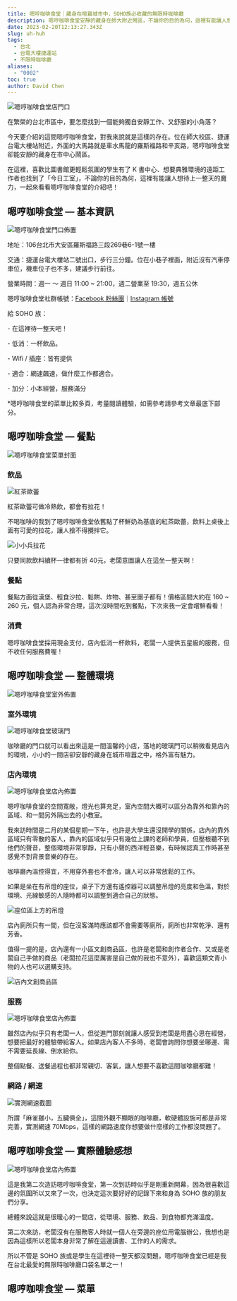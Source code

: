 ```yaml
---
title: 嗯哼咖啡食堂｜藏身在喧囂城市中，SOHO族必收藏的無限時咖啡廳
description: 嗯哼咖啡食堂安靜的藏身在師大附近鬧區，不論你的目的為何，這裡有能讓人想待上一整天的魔力，是 SOHO 族必收藏的口袋名單咖啡廳！
date: 2023-02-20T12:13:27.343Z
slug: uh-huh
tags:
  - 台北
  - 台電大樓捷運站
  - 不限時咖啡廳
aliases:
  - "0002"
toc: true
author: David Chen
---
```

![嗯哼咖啡食堂店門口](https://lh4.googleusercontent.com/AGTey7OrcXknak6W-DbuD-sNEudcfCeiPWFQnhpHmIk1qvLT2Dsqb3IqrAq_KUZeYCcw8rpW-5g7k4cUKupSl2AD9Uzqxr0MnbhRMLH8l25hlQLzDM6qmylxeHuNTX1qWUWHJNUHbdiJkOUcZfLC4VI "嗯哼咖啡食堂店門口")

在繁榮的台北市區中，要怎麼找到一個能夠獨自安靜工作、又舒服的小角落？

今天要介紹的這間嗯哼咖啡食堂，對我來說就是這樣的存在。位在師大校區、捷運台電大樓站附近，外面的大馬路就是車水馬龍的羅斯福路和辛亥路，嗯哼咖啡食堂卻能安靜的藏身在市中心鬧區。

在這裡，喜歡比圖書館更輕鬆氛圍的學生有了 K 書中心、想要典雅環境的遠距工作者也找到了「今日工室」，不論你的目的為何，這裡有能讓人想待上一整天的魔力，一起來看看嗯哼咖啡食堂的介紹吧！

## 嗯哼咖啡食堂 — 基本資訊

![嗯哼咖啡食堂門口佈置](https://lh6.googleusercontent.com/WlOvgpdtYLTzum5p1potFpRjYPcZ0zhM-SnZ0Hpbrf4o55iQHjlt46blhUOalAcuK6qVaC2aSzVZqTpjQJvwW2dj_sOR4uYq8LlesLmskZ1WTkjAdyBv9lXSQa7a51iXtcVdp1Syfoj_w1u__brf8-0 "嗯哼咖啡食堂門口佈置")

地址：106台北市大安區羅斯福路三段269巷6-1號一樓

交通：捷運台電大樓站二號出口，步行三分鐘。位在小巷子裡面，附近沒有汽車停車位，機車位子也不多，建議步行前往。

營業時間：週一 ～ 週日 11:00 ~ 21:00，週二營業至 19:30，週五公休

嗯哼咖啡食堂社群帳號：[Facebook 粉絲團](https://www.facebook.com/life031673)｜[Instagram 帳號](https://www.instagram.com/life031673/)

給 SOHO 族：

\- 在這裡待一整天吧！

\- 低消：一杯飲品。

\- Wifi / 插座：皆有提供

\- 適合：網速飆速，做什麼工作都適合。

\- 加分：小本經營，服務滿分

\*嗯哼咖啡食堂的菜單比較多頁，考量閱讀體驗，如需參考請參考文章最底下部分。

## 嗯哼咖啡食堂 — 餐點

![嗯哼咖啡食堂菜單封面](https://lh5.googleusercontent.com/ZGUDWqEhp9EXfIRAwIv23x9wFW0viyyp6zjIky7pdioidXf1qDuWC62Vd0zKpG1ucYSkTgOjwtN7hmv37uR2YwuikD16WC4R_XdiSc-8DGW_clbpcvvym7aTYgTQ1MA6bkmVii6hKRID2QJZO3lsU-g "嗯哼咖啡食堂菜單封面")

### 飲品

![紅茶歐蕾](https://lh5.googleusercontent.com/ItqhLQJwfBViGvVa2XT8AItG5MVgAh28a9ofeq2XFUXdOP1VfxeW4YqFaQxyY35mjv72E9bkm3MTz86B8P5uQES0MTQK3Q4NdstC9nUDhWSR-ARn4WttCHml-dTmoi4DjRlzCw8jo-Ddo0mpYDgYLY0 "紅茶歐蕾 150元")

紅茶歐蕾可做冷熱飲，都會有拉花！

不喝咖啡的我到了嗯哼咖啡食堂依舊點了杯鮮奶為基底的紅茶歐蕾，飲料上桌後上面有可愛的拉花，讓人捨不得攪拌它。

![小小兵拉花](https://lh5.googleusercontent.com/sJ2l_N-PtmtawcIdM0HpkDEg04FVYi9Wi5v_1uNdpG3jeNKGaSl3JD64NJlnC_DHH0MsLBJXEYl8j87zLUFBhP8q51rgsUzCzfkq0gswDovl5wy92RnbUKQu3ZODiWb2gbjFPjTFXvfMYQjqKOXvD1Y "小小兵拉花")

只要同款飲料續杯一律都有折 40元，老闆意圖讓人在這坐一整天啊！

### 餐點

餐點方面從漢堡、輕食沙拉、鬆餅、炸物、甚至團子都有！價格區間大約在 160 ~ 260 元，個人認為非常合理，這次沒時間吃到餐點，下次來我一定會嚐鮮看看！

### 消費

嗯哼咖啡食堂採用現金支付，店內低消一杯飲料，老闆一人提供五星級的服務，但不收任何服務費喔！

## 嗯哼咖啡食堂 — 整體環境

![嗯哼咖啡食堂室外佈置](https://lh3.googleusercontent.com/OsXwgvgLwF6QI9UeeYThqZMXA38-xgY2ri7tKOjoHP8UJrZ6rME6JxSMgG0AxqIlAvFemqzy7Kfdl9EngtCzcfLpf1zB1v_VrkSrbwrMCYI9gobU_pWRPkb9mw0z2bzeHEBk9xcApB13AJo8Ea-bIGY "嗯哼咖啡食堂室外佈置")

### 室外環境

![嗯哼咖啡食堂玻璃門](https://lh4.googleusercontent.com/QUkJLQLFW_gHf22r2m6t1fg-tRNHWwOMtwBu1G9CXOle15Bww0-cBrllI2qkHW9BOv6vRR04gtxK21KhyndoBmH8UVs-XkIHbOK09ciU0LeOihj_iDAfCacbAHbiQpNmHoHPZLjo0q5l2lKRIUWuNoM "嗯哼咖啡食堂玻璃門")

咖啡廳的門口就可以看出來這是一間溫馨的小店，落地的玻璃門可以稍微看見店內的環境，小小的一間店卻安靜的藏身在城市喧囂之中，格外富有魅力。

### 店內環境

![嗯哼咖啡食堂店內佈置](https://lh4.googleusercontent.com/N9TK5BivHwAr6ZkacOzk1e-yGUGImx_fAQOdgRXEKW0R-KxZDT-wT1R0jtJ6G5y1n2-xASFvYaKoAP4Dznugtpq2LVTkbJHwnbrGJJAE8DQEDeEwooD-hTqPXHGbvleTqAVN4KWDIFg7pJf7IAmu3IM "嗯哼咖啡食堂店內佈置")

嗯哼咖啡食堂的空間寬敞，燈光也算充足，室內空間大概可以區分為靠外和靠內的區域、和一間另外隔出去的小教室。

我來訪時間是二月的某個星期一下午，也許是大學生還沒開學的關係，店內的靠外區域只有零散的客人，靠內的區域似乎只有幾位上課的老師和學員，但壓根聽不到他們的聲音，整個環境非常寧靜，只有小聲的西洋輕音樂，有時候認真工作時甚至感覺不到背景音樂的存在。

咖啡廳內溫控得宜，不用穿外套也不會冷，讓人可以非常放鬆的工作。

如果是坐在有吊燈的座位，桌子下方還有遙控器可以調整吊燈的亮度和色溫，對於環境、光線敏感的人隨時都可以調整到適合自己的狀態。

![座位區上方的吊燈](https://lh4.googleusercontent.com/oWQhgVtyJoyT55_QgVlrnOQHjIYoQDLYjA7BwGw3AsLRBuYfGTncazhwUzQ6uiwa8RhZtCiwT6bx0xrQMcENvnFiaOZjJZdYSquFnDikbL6RdhELpE1zwoyW92dVv7rcgm-y4K-W1Y8uJbGUgMvI-gs "座位區上方的吊燈")

店內廁所只有一間，但在沒客滿時應該都不會需要等廁所，廁所也非常乾淨、還有芳香。

值得一提的是，店內還有一小區文創商品區，也許是老闆和創作者合作、又或是老闆自己手做的商品（老闆拉花這麼厲害是自己做的我也不意外），喜歡這類文青小物的人也可以選購支持。

![店內文創商品區](https://lh3.googleusercontent.com/zBIxRUvhXDoTemSGlxm6uWvJ2FuXvPy2TXtC-MaH5TATkY-sZIWKKnAxfWoZudtcd6Kq8-8q_082O3qMHvR0b5mMnkmPk9ZA_k98sAL_MnfRNTT3X2wgrt8L9YGnQ6ioAaqvhZvs7IwVS_F4nrnSFy0 "店內文創商品區")

### 服務

![嗯哼咖啡食堂店內佈置](https://lh6.googleusercontent.com/LdGYfJxw2V1GDErEZIE0Fv9cmasZuPp9SoxzcNgAgbaYn1Isof-NypmocrTVjYiG1sNcX86DAFVMrXmcy5V_eYhnfSOwtWRO7vB9D_7BUIsOA2r-ml7StL35YazEu-CeqA0uPLZL9S6lBdgc5cNxc4M "嗯哼咖啡食堂店內佈置")

雖然店內似乎只有老闆一人，但從進門那刻就讓人感受到老闆是用盡心思在經營，想要把最好的體驗帶給客人。如果店內客人不多時，老闆會詢問你想要坐哪邊、需不需要延長線、倒水給你。

整個點餐、送餐過程也都非常親切、客氣，讓人想要不喜歡這間咖啡廳都難！

### 網路 / 網速

![實測網速截圖](https://lh5.googleusercontent.com/wIkRJZTb0KvPRjuB4WnHoqhbOnUjNmNbfsQL9P0nKs0Ab3WglDSAXsfbyk4IzacZg_xo6eHngzPNb86HSS1MmNFVhaCE9eozodfb0YtHoduENz7OTUl-koiXUuxTPNiUmcKRet4gHlsEP3mSv2C50rM "實測網速截圖")

所謂「麻雀雖小，五臟俱全」，這間外觀不顯眼的咖啡廳，軟硬體設施可都是非常完善，實測網速 70Mbps，這樣的網路速度你想要做什麼樣的工作都沒問題了。

## 嗯哼咖啡食堂 — 實際體驗感想

![嗯哼咖啡食堂店內佈置](https://lh3.googleusercontent.com/jW7Kzs2-b5NQYYSkvq7efPlfFBA-a9E2IHo0bzY8T81W74flxTVa1nwSy7LZwELyhKiZ8A3K6IWQPM9TJy6GcZTPMFgrXxB23IFwuRSYJhKR_CWmJ8immikrOm0flilftKGRinb9soC8A5fo3Kpm3cw "嗯哼咖啡食堂店內佈置")

這是我第二次造訪嗯哼咖啡食堂，第一次到訪時似乎是剛重新開幕，因為很喜歡這邊的氛圍所以又來了一次，也決定這次要好好的記錄下來和身為 SOHO 族的朋友們分享。

總體來說這就是很暖心的一間店，從環境、服務、飲品、到食物都充滿溫度。

第二次來訪，老闆沒有在服務客人時就一個人在旁邊的座位用電腦辦公，我想也是因為這樣所以老闆本身非常了解在這邊讀書、工作的人的需求。

所以不管是 SOHO 族或是學生在這裡待一整天都沒問題，嗯哼咖啡食堂已經是我在台北最愛的無限時咖啡廳口袋名單之一！

## 嗯哼咖啡食堂 — 菜單